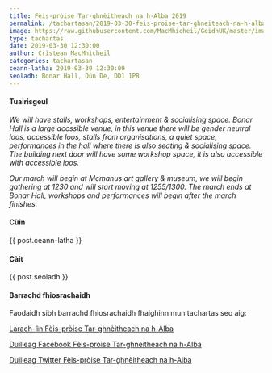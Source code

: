 ```yaml
---
title: Fèis-pròise Tar-ghnèitheach na h-Alba 2019
permalink: /tachartasan/2019-03-30-feis-proise-tar-ghneiteach-na-h-alba-2019/
image: https://raw.githubusercontent.com/MacMhicheil/GeidhUK/master/images/2019-03-30-feis-proise-tar-ghneiteach-na-h-alba-2019.jpg
type: tachartas
date: 2019-03-30 12:30:00
author: Crìstean MacMhìcheil
categories: tachartasan
ceann-latha: 2019-03-30 12:30:00
seoladh: Bonar Hall, Dùn Dè, DD1 1PB
---
```


#### Tuairisgeul

_We will have stalls, workshops, entertainment & socialising space. Bonar Hall is a large accssible venue, in this venue there will be gender neutral loos, accessible loos, stalls from organisations, a quiet space, performances in the hall where there is also seating & socialising space. The building next door will have some workshop space, it is also accessible with accessible loos._

_Our march will begin at Mcmanus art gallery & museum, we will begin gathering at 1230 and will start moving at 1255/1300. The march ends at Bonar Hall, workshops and performances will begin after the march finishes._

#### Cùin

{{ post.ceann-latha }}

#### Càit

{{ post.seoladh }}

#### Barrachd fhiosrachaidh

Faodaidh sibh barrachd fhiosrachaidh fhaighinn mun tachartas seo aig:

[Làrach-lìn Fèis-pròise Tar-ghnèitheach na h-Alba](https://www.eventbrite.co.uk/e/trans-pride-scotland-in-dundee-tickets-54539907331)

[Duilleag Facebook Fèis-pròise Tar-ghnèitheach na h-Alba](https://www.facebook.com/transpridescotland/)

[Duilleag Twitter Fèis-pròise Tar-ghnèitheach na h-Alba](https://twitter.com/transpridescot)
